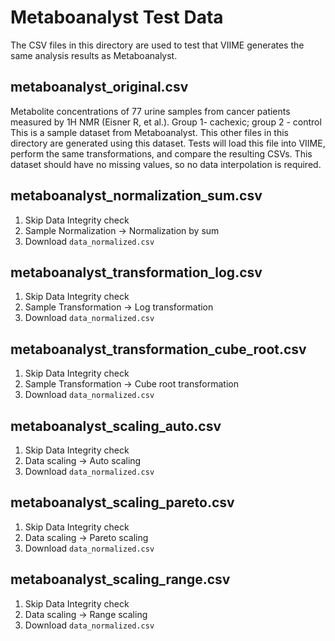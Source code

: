 # Metaboanalyst Test Data

The CSV files in this directory are used to test that VIIME generates the same analysis results as Metaboanalyst.

## metaboanalyst_original.csv

Metabolite concentrations of 77 urine samples from cancer patients measured by 1H NMR (Eisner R, et al.). Group 1- cachexic; group 2 - control
This is a sample dataset from Metaboanalyst.
This other files in this directory are generated using this dataset.
Tests will load this file into VIIME, perform the same transformations, and compare the resulting CSVs.
This dataset should have no missing values, so no data interpolation is required.

## metaboanalyst_normalization_sum.csv

1. Skip Data Integrity check
2. Sample Normalization -> Normalization by sum
3. Download `data_normalized.csv`

## metaboanalyst_transformation_log.csv

1. Skip Data Integrity check
2. Sample Transformation -> Log transformation
3. Download `data_normalized.csv`

## metaboanalyst_transformation_cube_root.csv

1. Skip Data Integrity check
2. Sample Transformation -> Cube root transformation
3. Download `data_normalized.csv`

## metaboanalyst_scaling_auto.csv

1. Skip Data Integrity check
2. Data scaling -> Auto scaling
3. Download `data_normalized.csv`

## metaboanalyst_scaling_pareto.csv

1. Skip Data Integrity check
2. Data scaling -> Pareto scaling
3. Download `data_normalized.csv`

## metaboanalyst_scaling_range.csv

1. Skip Data Integrity check
2. Data scaling -> Range scaling
3. Download `data_normalized.csv`